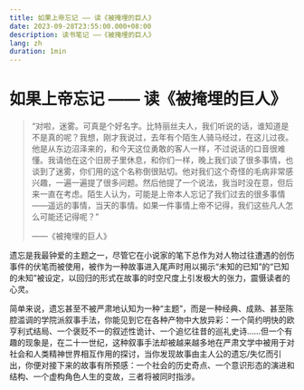```yaml
---
title: 如果上帝忘记 —— 读《被掩埋的巨人》
date: 2023-09-28T23:55:00.000+08:00
description: 读书笔记 ——《被掩埋的巨人》
lang: zh
duration: 1min
---
```


# 如果上帝忘记 —— 读《被掩埋的巨人》

> “对啦，迷雾。可真是个好名字。比特丽丝夫人，我们听说的话，谁知道是不是真的呢？我想，刚才我说过，去年有个陌生人骑马经过，在这儿过夜。他是从东边沼泽来的，和今天这位勇敢的客人一样，不过说话的口音很难懂。我请他在这个旧房子里休息，和你们一样，晚上我们谈了很多事情，也谈到了迷雾，你们用的这个名称倒很贴切。他对我们这个奇怪的毛病非常感兴趣，一遍一遍提了很多问题。然后他提了一个说法，我当时没在意，但后来一直在考虑。陌生人认为，可能是上帝本人忘记了我们过去的很多事情——遥远的事情，当天的事情。如果一件事情上帝不记得，我们这些凡人怎么可能还记得呢？”
> 
> ——《被掩埋的巨人》

遗忘是我最钟爱的主题之一，尽管它在小说家的笔下总作为对人物过往遭遇的创伤事件的伏笔而被使用，被作为一种故事进入尾声时用以揭示“未知的已知”的“已知的未知”被设定，以回归的形式在故事的时空尺度上引发极大的张力，震慑读者的心灵。

简单来说，遗忘甚至不被严肃地认知为一种“主题”，而是一种经典、成熟、甚至陈腔滥调的学院派叙事手法，你能见到它在各种产物中大放异彩：一个简约明快的欧亨利式结局、一个褒贬不一的叙述性诡计、一个追忆往昔的巡礼史诗……但一个有趣的现象是，在二十一世纪，这种叙事手法却被越来越多地在严肃文学中被用于对社会和人类精神世界相互作用的探讨，当你发现故事由主人公的遗忘/失忆而引出，你便对接下来的故事有所预感：一个社会的历史奇点、一个意识形态的演进和结构、一个虚构角色人生的变故，三者将被同时指涉。
